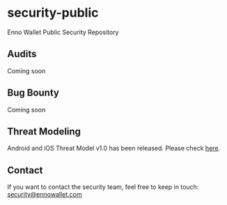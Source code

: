# security-public

Enno Wallet Public Security Repository

## Audits

Coming soon

## Bug Bounty

Coming soon

## Threat Modeling

Android and iOS Threat Model v1.0 has been released. Please check [here](/threat-model).

## Contact

If you want to contact the security team, feel free to keep in touch: security@ennowallet.com
